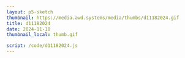 ```yaml
---
layout: p5-sketch
thumbnail: https://media.awd.systems/media/thumbs/d11182024.gif
title: d11182024
date: 2024-11-18
thumbnail_local: thumb.gif

script: /code/d11182024.js
---
```

